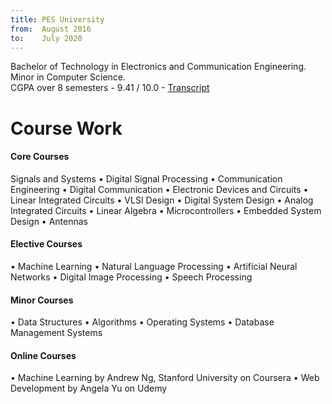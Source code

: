 ```yaml
---
title: PES University
from:  August 2016
to:    July 2020
---
```


Bachelor of Technology in Electronics and Communication Engineering.<br>
Minor in Computer Science.<br>
CGPA over 8 semesters - 9.41 / 10.0 - <a target="_blank" rel="noopener noreferrer" href="{{site.url}}{{site.baseurl}}/assets/pdf/Shreekumar_Jayanth_Transcript_PESUniversity.pdf">Transcript</a>

<h1><b>Course Work</b></h1>
<h4>Core Courses</h4>
Signals and Systems • Digital Signal Processing • Communication Engineering • Digital Communication
• Electronic Devices and Circuits • Linear Integrated Circuits • VLSI Design • Digital System Design
• Analog Integrated Circuits • Linear Algebra • Microcontrollers • Embedded System Design • Antennas

<h4>Elective Courses</h4>
• Machine Learning • Natural Language Processing • Artificial Neural Networks
• Digital Image Processing • Speech Processing

<h4>Minor Courses</h4>
• Data Structures • Algorithms • Operating Systems • Database Management Systems

<h4>Online Courses</h4>
• Machine Learning by Andrew Ng, Stanford University on Coursera
• Web Development by Angela Yu on Udemy